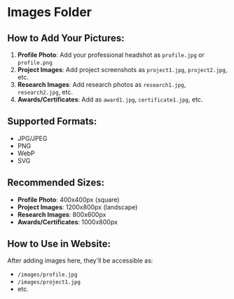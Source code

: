 # Images Folder

## How to Add Your Pictures:

1. **Profile Photo**: Add your professional headshot as `profile.jpg` or `profile.png`
2. **Project Images**: Add project screenshots as `project1.jpg`, `project2.jpg`, etc.
3. **Research Images**: Add research photos as `research1.jpg`, `research2.jpg`, etc.
4. **Awards/Certificates**: Add as `award1.jpg`, `certificate1.jpg`, etc.

## Supported Formats:
- JPG/JPEG
- PNG
- WebP
- SVG

## Recommended Sizes:
- **Profile Photo**: 400x400px (square)
- **Project Images**: 1200x800px (landscape)
- **Research Images**: 800x600px
- **Awards/Certificates**: 1000x800px

## How to Use in Website:
After adding images here, they'll be accessible as:
- `/images/profile.jpg`
- `/images/project1.jpg`
- etc.
